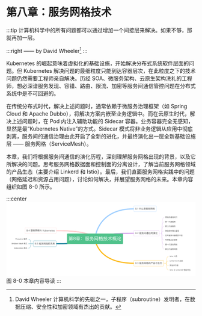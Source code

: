 # 第八章：服务网格技术

:::tip <a/>
计算机科学中的所有问题都可以通过增加一个间接层来解决。如果不够，那就再加一层。

:::right
—— by David Wheeler[^1]
:::

Kubernetes 的崛起意味着虚拟化的基础设施，开始解决分布式系统软件层面的问题。但 Kubernetes 解决问题的最细粒度只能到达容器层次，在此粒度之下的技术问题仍然需要工程师亲自解决。历经 SOA、微服务架构、云原生架构洗礼的工程师，想必深谙服务发现、容错、路由、限流、加密等服务间通信管控问题在分布式系统中是不可回避的。

在传统分布式时代，解决上述问题时，通常依赖于微服务治理框架（如 Spring Cloud 和 Apache Dubbo），将解决方案内嵌至业务逻辑中。而在云原生时代，解决上述问题时，在 Pod 内注入辅助功能的 Sidecar 容器。业务容器完全无感知，显然是最“Kubernetes Native”的方式。Sidecar 模式将非业务逻辑从应用中彻底剥离，服务间的通信治理由此开启了全新的进化，并最终演化出一层全新基础设施层 —— 服务网格（ServiceMesh）。

本章，我们将根据服务间通信的演化历程，深刻理解服务网格出现的背景，以及它所解决的问题。思考服务网格数据面和控制面的分离设计，了解当前服务网格领域的产品生态（主要介绍 Linkerd 和 Istio）。最后，我们直面服务网格实践中的问题（网络延迟和资源占用问题），讨论如何解决，并展望服务网格的未来。本章内容组织如图 8-0 所示。

:::center
  ![](../assets/ServiceMesh-summary.png)<br/>
  图 8-0 本章内容导读
:::

[^1]: David Wheeler 计算机科学的先驱之一，子程序（subroutine）发明者，在数据压缩、安全性和加密领域有杰出的贡献。